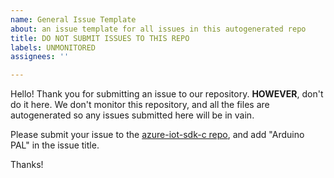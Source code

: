 ```yaml
---
name: General Issue Template
about: an issue template for all issues in this autogenerated repo
title: DO NOT SUBMIT ISSUES TO THIS REPO
labels: UNMONITORED
assignees: ''

---
```


Hello! Thank you for submitting an issue to our repository. **HOWEVER**, don't do it here. We don't monitor this repository, and all the files are autogenerated so any issues submitted here will be in vain.

Please submit your issue to the [azure-iot-sdk-c repo](https://github.com/Azure/azure-iot-sdk-c), and add "Arduino PAL" in the issue title. 

Thanks!
